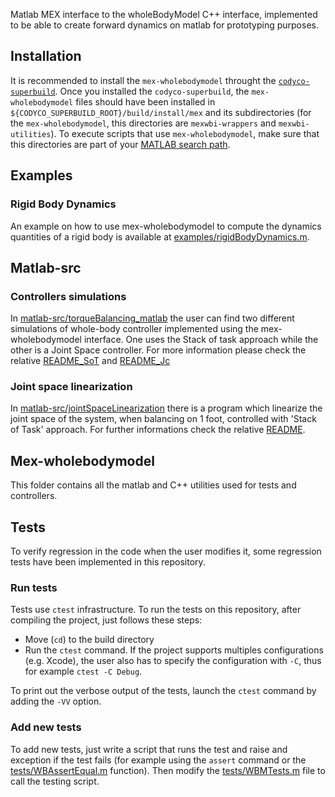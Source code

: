 
Matlab MEX interface to the wholeBodyModel C++ interface, implemented to be able to create forward dynamics on matlab for prototyping purposes.

## Installation
It is recommended to install the `mex-wholebodymodel` throught the [`codyco-superbuild`](https://github.com/robotology/codyco-superbuild/).
Once you installed the `codyco-superbuild`, the `mex-wholebodymodel` files should have been installed in
`${CODYCO_SUPERBUILD_ROOT}/build/install/mex` and its subdirectories (for the `mex-wholebodymodel`, this directories are `mexwbi-wrappers` and `mexwbi-utilities`).
To execute scripts that use `mex-wholebodymodel`, make sure that this directories are part of your [MATLAB search path](http://www.mathworks.com/help/matlab/ref/path.html).

## Examples 

### Rigid Body Dynamics
An example on how to use mex-wholebodymodel to compute the dynamics quantities of 
a rigid body is available at [examples/rigidBodyDynamics.m](examples/rigidBodyDynamics.m).

## Matlab-src

### Controllers simulations
In [matlab-src/torqueBalancing_matlab](matlab-src/torqueBalancing_matlab/) the user can find two different
simulations of whole-body controller implemented using the mex-wholebodymodel interface. One uses the Stack of task approach while 
the other is a Joint Space controller. 
For more information please check the relative [README_SoT](matlab-src/torqueBalancing_matlab/StackOfTask_balancing/) and
[README_Jc](matlab-src/torqueBalancing_matlab/JointSpace_balancing/)

### Joint space linearization
In [matlab-src/jointSpaceLinearization](matlab-src/jointSpaceLinearization/) there is a program which linearize the joint space of the system, when balancing 
on 1 foot, controlled with 'Stack of Task' approach. For further informations check the relative [README](matlab-src/jointSpaceLinearization/).

## Mex-wholebodymodel

This folder contains all the matlab and C++ utilities used for tests and controllers.

## Tests
To verify regression in the code when the user modifies it, some
regression tests have been implemented in this repository.

### Run tests
Tests use `ctest` infrastructure.
To run the tests on this repository, after compiling the project, just follows these steps:

- Move (`cd`) to the build directory
- Run the `ctest` command. If the project supports multiples configurations (e.g. Xcode), the user also has to specify the configuration with `-C`, thus for example `ctest -C Debug`.

To print out the verbose output of the tests, launch the `ctest` command by adding the `-VV` option.

### Add new tests
To add new tests, just write a script that runs the test and raise and exception
if the test fails (for example using the `assert` command or the [tests/WBAssertEqual.m](tests/WBMAssertEqual.m) function).
Then modify the [tests/WBMTests.m](tests/WBMTests.m) file to call the testing script.

